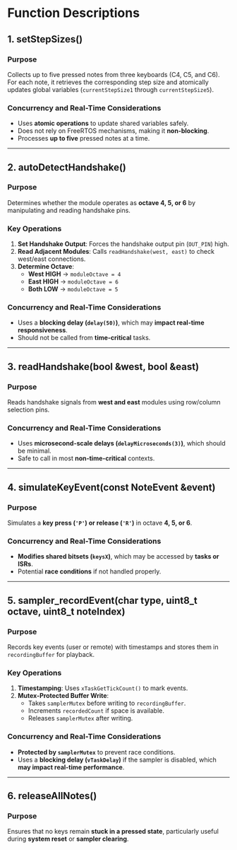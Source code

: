 # **Function Descriptions**

## **1. setStepSizes()**
### **Purpose**  
Collects up to five pressed notes from three keyboards (C4, C5, and C6). For each note, it retrieves the corresponding step size and atomically updates global variables (`currentStepSize1` through `currentStepSize5`).

### **Concurrency and Real-Time Considerations**  
- Uses **atomic operations** to update shared variables safely.  
- Does not rely on FreeRTOS mechanisms, making it **non-blocking**.  
- Processes **up to five** pressed notes at a time.

---

## **2. autoDetectHandshake()**
### **Purpose**  
Determines whether the module operates as **octave 4, 5, or 6** by manipulating and reading handshake pins.

### **Key Operations**  
1. **Set Handshake Output**: Forces the handshake output pin (`OUT_PIN`) high.  
2. **Read Adjacent Modules**: Calls `readHandshake(west, east)` to check west/east connections.  
3. **Determine Octave**:
   - **West HIGH** → `moduleOctave = 4`  
   - **East HIGH** → `moduleOctave = 6`  
   - **Both LOW** → `moduleOctave = 5`  

### **Concurrency and Real-Time Considerations**  
- Uses a **blocking delay (`delay(50)`)**, which may **impact real-time responsiveness**.  
- Should not be called from **time-critical** tasks.

---

## **3. readHandshake(bool &west, bool &east)**
### **Purpose**  
Reads handshake signals from **west and east** modules using row/column selection pins.

### **Concurrency and Real-Time Considerations**  
- Uses **microsecond-scale delays (`delayMicroseconds(3)`)**, which should be minimal.  
- Safe to call in most **non-time-critical** contexts.

---

## **4. simulateKeyEvent(const NoteEvent &event)**
### **Purpose**  
Simulates a **key press (`'P'`) or release (`'R'`)** in octave **4, 5, or 6**.

### **Concurrency and Real-Time Considerations**  
- **Modifies shared bitsets (`keysX`)**, which may be accessed by **tasks or ISRs**.  
- Potential **race conditions** if not handled properly.

---

## **5. sampler_recordEvent(char type, uint8_t octave, uint8_t noteIndex)**
### **Purpose**  
Records key events (user or remote) with timestamps and stores them in `recordingBuffer` for playback.

### **Key Operations**  
1. **Timestamping**: Uses `xTaskGetTickCount()` to mark events.  
2. **Mutex-Protected Buffer Write**:  
   - Takes `samplerMutex` before writing to `recordingBuffer`.  
   - Increments `recordedCount` if space is available.  
   - Releases `samplerMutex` after writing.

### **Concurrency and Real-Time Considerations**  
- **Protected by `samplerMutex`** to prevent race conditions.  
- Uses a **blocking delay (`vTaskDelay`)** if the sampler is disabled, which **may impact real-time performance**.

---

## **6. releaseAllNotes()**
### **Purpose**  
Ensures that no keys remain **stuck in a pressed state**, particularly useful during **system reset** or **sampler clearing**.

